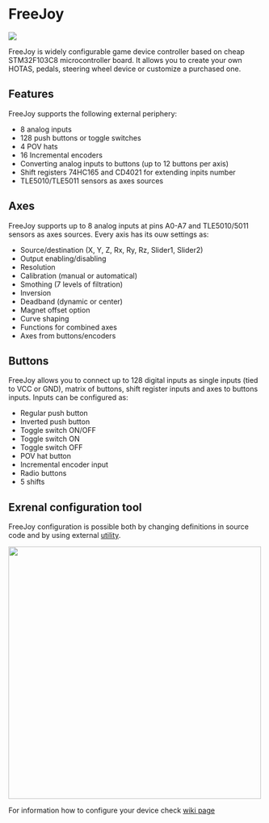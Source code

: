 # FreeJoy

<img src="https://d.radikal.ru/d10/2002/9e/660f8758e3d8.png">

FreeJoy is widely configurable game device controller based on cheap STM32F103C8 microcontroller board. It allows you to create your own HOTAS, pedals, steering wheel device or customize a purchased one.

## Features
FreeJoy supports the following external periphery:

* 8 analog inputs
* 128 push buttons or toggle switches
* 4 POV hats
* 16 Incremental encoders
* Converting analog inputs to buttons (up to 12 buttons per axis)
* Shift registers 74HC165 and CD4021 for extending inpits number
* TLE5010/TLE5011 sensors as axes sources

## Axes
FreeJoy supports up to 8 analog inputs at pins A0-A7 and TLE5010/5011 sensors as axes sources. Every axis has its ouw settings as:

* Source/destination (X, Y, Z, Rx, Ry, Rz, Slider1, Slider2)
* Output enabling/disabling
* Resolution
* Calibration (manual or automatical)
* Smothing (7 levels of filtration)
* Inversion
* Deadband (dynamic or center)
* Magnet offset option
* Curve shaping
* Functions for combined axes
* Axes from buttons/encoders

## Buttons
FreeJoy allows you to connect up to 128 digital inputs as single inputs (tied to VCC or GND), matrix of buttons, shift register inputs and axes to buttons inputs. Inputs can be configured as:

* Regular push button
* Inverted push button
* Toggle switch ON/OFF
* Toggle switch ON
* Toggle switch OFF
* POV hat button
* Incremental encoder input
* Radio buttons
* 5 shifts

## Exrenal configuration tool 
FreeJoy configuration is possible both by changing definitions in source code and by using external [utility](https://github.com/vostrenkov/FreeJoyConfigurator).

<img src="https://b.radikal.ru/b12/2001/56/821d02d9e447.png" width="500"/>

For information how to configure your device check [wiki page](https://github.com/vostrenkov/FreeJoy/wiki)
